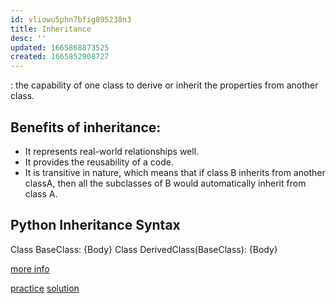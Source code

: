 ```yaml
---
id: vliowu5phn7bfig895238n3
title: Inheritance
desc: ''
updated: 1665868873525
created: 1665852908727
---
```

: the capability of one class to derive or inherit the properties from another class.

## Benefits of inheritance:
- It represents real-world relationships well.
- It provides the reusability of a code. 
- It is transitive in nature, which means that if class B inherits from another classA, then all the subclasses of B would automatically inherit from class A.

## Python Inheritance Syntax
Class BaseClass:
    {Body}
Class DerivedClass(BaseClass):
    {Body}

[more info ](https://www.geeksforgeeks.org/inheritance-in-python/?ref=lbp)    

[practice](https://replit.com/@tdehof/inheritance-exercise#main.py)
[solution](https://replit.com/@aneagoie/inheritance-solution#main.py)